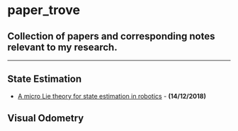 # paper_trove
## Collection of papers and corresponding notes relevant to my research.


--------


## State Estimation

- [A micro Lie theory for state estimation in robotics](https://arxiv.org/pdf/1812.01537.pdf) - **(14/12/2018)**


## Visual Odometry